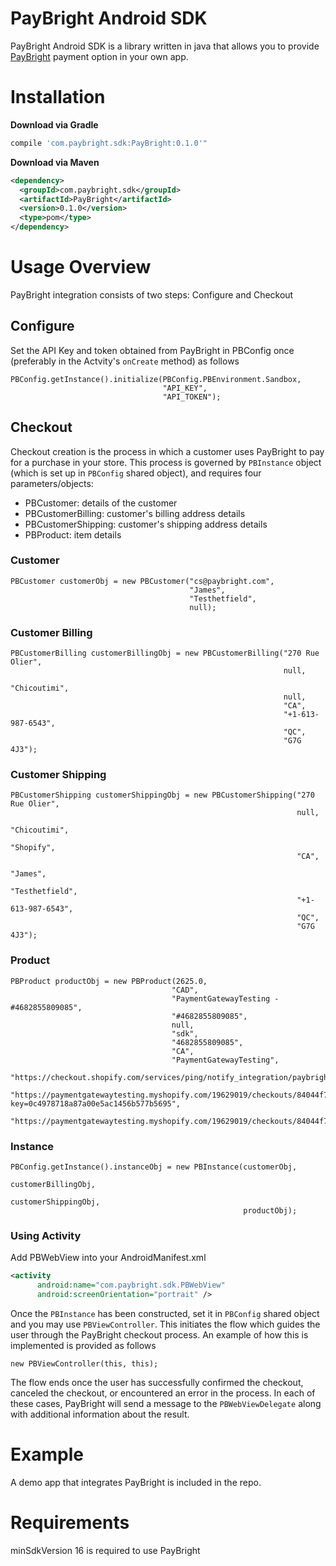 PayBright Android SDK
==============

PayBright Android SDK is a library written in java that allows you to provide [PayBright](https://paybright.com/) payment option in your own app.

Installation
============

<strong> Download via Gradle </strong>

```groovy
compile 'com.paybright.sdk:PayBright:0.1.0'"
```

<strong> Download via Maven </strong>
```xml
<dependency>
  <groupId>com.paybright.sdk</groupId>
  <artifactId>PayBright</artifactId>
  <version>0.1.0</version>
  <type>pom</type>
</dependency>
```

Usage Overview
==============

PayBright integration consists of two steps: Configure and Checkout


## Configure

Set the API Key and token obtained from PayBright in PBConfig once (preferably in the Actvity's `onCreate` method) as follows

```
PBConfig.getInstance().initialize(PBConfig.PBEnvironment.Sandbox,
                                  "API_KEY",
                                  "API_TOKEN");
```

## Checkout

Checkout creation is the process in which a customer uses PayBright to pay for a purchase in your store. This process is governed by `PBInstance` object (which is set up in `PBConfig` shared object), and requires four parameters/objects:

- PBCustomer: details of the customer
- PBCustomerBilling: customer's billing address details
- PBCustomerShipping: customer's shipping address details
- PBProduct: item details


### Customer

```
PBCustomer customerObj = new PBCustomer("cs@paybright.com",
                                        "James",
                                        "Testhetfield",
                                        null);
```

### Customer Billing

```
PBCustomerBilling customerBillingObj = new PBCustomerBilling("270 Rue Olier",
                                                             null,
                                                             "Chicoutimi",
                                                             null,
                                                             "CA", 
                                                             "+1-613-987-6543",
                                                             "QC",
                                                             "G7G 4J3");
```

### Customer Shipping

```
PBCustomerShipping customerShippingObj = new PBCustomerShipping("270 Rue Olier",
                                                                null,
                                                                "Chicoutimi",
                                                                "Shopify",
                                                                "CA",
                                                                "James", 
                                                                "Testhetfield",
                                                                "+1-613-987-6543",
                                                                "QC",
                                                                "G7G 4J3");

```

### Product

```
PBProduct productObj = new PBProduct(2625.0,
                                    "CAD",
                                    "PaymentGatewayTesting - #4682855809085",
                                    "#4682855809085",
                                    null,
                                    "sdk",
                                    "4682855809085",
                                    "CA",
                                    "PaymentGatewayTesting",
                                    "https://checkout.shopify.com/services/ping/notify_integration/paybright/19629019",
                                    "https://paymentgatewaytesting.myshopify.com/19629019/checkouts/84044f7a52ff18a84dd1f2b5cd46b387?key=0c4978718a87a00e5ac1456b577b5695",
                                    "https://paymentgatewaytesting.myshopify.com/19629019/checkouts/84044f7a52ff18a84dd1f2b5cd46b387/offsite_gateway_callback");
```

### Instance

```
PBConfig.getInstance().instanceObj = new PBInstance(customerObj,
                                                    customerBillingObj,
                                                    customerShippingObj,
                                                    productObj);
```
### Using Activity

Add PBWebView into your AndroidManifest.xml
```xml
<activity
      android:name="com.paybright.sdk.PBWebView"
      android:screenOrientation="portrait" />
```

Once the `PBInstance` has been constructed, set it in `PBConfig` shared object and you may use `PBViewController`. This initiates the flow which guides the user through the PayBright checkout process. An example of how this is implemented is provided as follows

```
new PBViewController(this, this);
```

The flow ends once the user has successfully confirmed the checkout, canceled the checkout, or encountered an error in the process. In each of these cases, PayBright will send a message to the `PBWebViewDelegate` along with additional information about the result.


Example
=======

A demo app that integrates PayBright is included in the repo.


Requirements
=======

minSdkVersion 16 is required to use PayBright